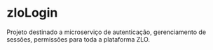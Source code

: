# zloLogin
Projeto destinado a microserviço de autenticação, gerenciamento de sessões, permissões para toda a plataforma ZLO.
